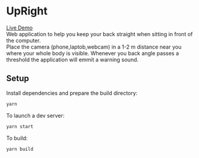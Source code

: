 # UpRight

[Live Demo](https://motiko.github.io/up-right/)  
Web application to help you keep your back straight when sitting in front of the computer.  
Place the camera (phone,laptob,webcam) in a 1-2 m distance near you where your whole body is visible.
Whenever you back angle passes a threshold the application will emmit a warning sound.

## Setup

Install dependencies and prepare the build directory:

```sh
yarn
```

To launch a dev server:

```sh
yarn start
```

To build:

```sh
yarn build
```

